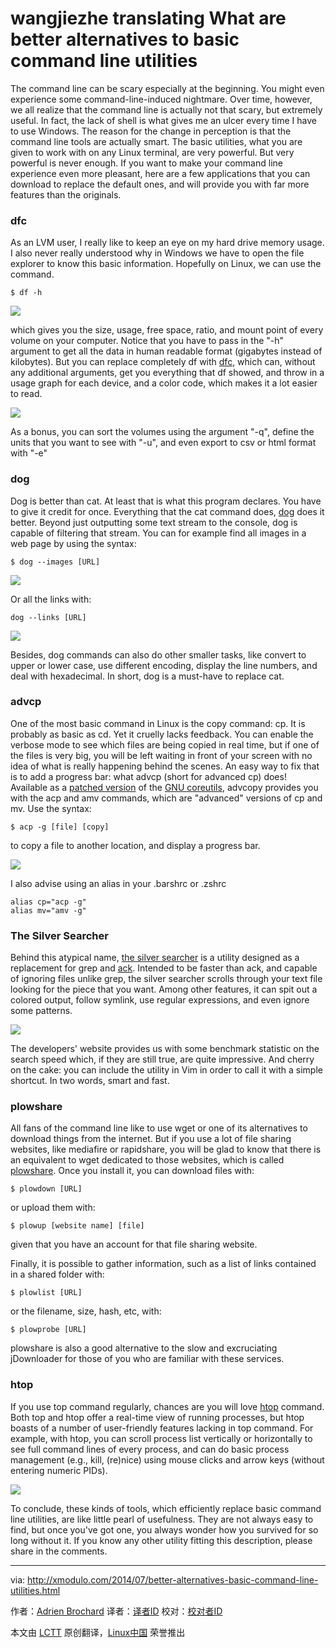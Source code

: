 wangjiezhe translating
What are better alternatives to basic command line utilities
================================================================================
The command line can be scary especially at the beginning. You might even experience some command-line-induced nightmare. Over time, however, we all realize that the command line is actually not that scary, but extremely useful. In fact, the lack of shell is what gives me an ulcer every time I have to use Windows. The reason for the change in perception is that the command line tools are actually smart. The basic utilities, what you are given to work with on any Linux terminal, are very powerful. But very powerful is never enough. If you want to make your command line experience even more pleasant, here are a few applications that you can download to replace the default ones, and will provide you with far more features than the originals.

### dfc ###

As an LVM user, I really like to keep an eye on my hard drive memory usage. I also never really understood why in Windows we have to open the file explorer to know this basic information. Hopefully on Linux, we can use the command.

    $ df -h 

![](https://farm4.staticflickr.com/3858/14768828496_c8a42620a3_z.jpg)

which gives you the size, usage, free space, ratio, and mount point of every volume on your computer. Notice that you have to pass in the "-h" argument to get all the data in human readable format (gigabytes instead of kilobytes). But you can replace completely df with [dfc][1], which can, without any additional arguments, get you everything that df showed, and throw in a usage graph for each device, and a color code, which makes it a lot easier to read.

![](https://farm6.staticflickr.com/5594/14791468572_a84d4b6145_z.jpg)

As a bonus, you can sort the volumes using the argument "-q", define the units that you want to see with "-u", and even export to csv or html format with "-e"

### dog ###

Dog is better than cat. At least that is what this program declares. You have to give it credit for once. Everything that the cat command does, [dog][2] does it better. Beyond just outputting some text stream to the console, dog is capable of filtering that stream. You can for example find all images in a web page by using the syntax:

    $ dog --images [URL] 

![](https://farm6.staticflickr.com/5568/14811659823_ea8d22d045_z.jpg)

Or all the links with:

    dog --links [URL] 

![](https://farm4.staticflickr.com/3902/14788690051_7472680968_z.jpg)

Besides, dog commands can also do other smaller tasks, like convert to upper or lower case, use different encoding, display the line numbers, and deal with hexadecimal. In short, dog is a must-have to replace cat.

### advcp ###

One of the most basic command in Linux is the copy command: cp. It is probably as basic as cd. Yet it cruelly lacks feedback. You can enable the verbose mode to see which files are being copied in real time, but if one of the files is very big, you will be left waiting in front of your screen with no idea of what is really happening behind the scenes. An easy way to fix that is to add a progress bar: what advcp (short for advanced cp) does! Available as a [patched version][3] of the [GNU coreutils][4], advcopy provides you with the acp and amv commands, which are "advanced" versions of cp and mv. Use the syntax:

    $ acp -g [file] [copy] 

to copy a file to another location, and display a progress bar.

![](https://farm6.staticflickr.com/5588/14605117730_fe611fc234_z.jpg)

I also advise using an alias in your .barshrc or .zshrc

    alias cp="acp -g"
    alias mv="amv -g"

### The Silver Searcher ###

Behind this atypical name, [the silver searcher][5] is a utility designed as a replacement for grep and [ack][6]. Intended to be faster than ack, and capable of ignoring files unlike grep, the silver searcher scrolls through your text file looking for the piece that you want. Among other features, it can spit out a colored output, follow symlink, use regular expressions, and even ignore some patterns. 

![](https://farm4.staticflickr.com/3876/14605308117_f966c77140_z.jpg)

The developers' website provides us with some benchmark statistic on the search speed which, if they are still true, are quite impressive. And cherry on the cake: you can include the utility in Vim in order to call it with a simple shortcut. In two words, smart and fast.

### plowshare ###

All fans of the command line like to use wget or one of its alternatives to download things from the internet. But if you use a lot of file sharing websites, like mediafire or rapidshare, you will be glad to know that there is an equivalent to wget dedicated to those websites, which is called [plowshare][7]. Once you install it, you can download files with:

    $ plowdown [URL] 

or upload them with:

    $ plowup [website name] [file] 

given that you have an account for that file sharing website.

Finally, it is possible to gather information, such as a list of links contained in a shared folder with:

    $ plowlist [URL] 

or the filename, size, hash, etc, with:

    $ plowprobe [URL] 

plowshare is also a good alternative to the slow and excruciating jDownloader for those of you who are familiar with these services.

### htop ###

If you use top command regularly, chances are you will love [htop][8] command. Both top and htop offer a real-time view of running processes, but htop boasts of a number of user-friendly features lacking in top command. For example, with htop, you can scroll process list vertically or horizontally to see full command lines of every process, and can do basic process management (e.g., kill, (re)nice) using mouse clicks and arrow keys (without entering numeric PIDs).

![](https://farm6.staticflickr.com/5581/14819141403_6f2348590f_z.jpg)

To conclude, these kinds of tools, which efficiently replace basic command line utilities, are like little pearl of usefulness. They are not always easy to find, but once you've got one, you always wonder how you survived for so long without it. If you know any other utility fitting this description, please share in the comments.

--------------------------------------------------------------------------------

via: http://xmodulo.com/2014/07/better-alternatives-basic-command-line-utilities.html

作者：[Adrien Brochard][a]
译者：[译者ID](https://github.com/译者ID)
校对：[校对者ID](https://github.com/校对者ID)

本文由 [LCTT](https://github.com/LCTT/TranslateProject) 原创翻译，[Linux中国](http://linux.cn/) 荣誉推出

[a]:http://xmodulo.com/author/adrien
[1]:http://projects.gw-computing.net/projects/dfc
[2]:http://archive.debian.org/debian/pool/main/d/dog/
[3]:http://zwicke.org/web/advcopy/
[4]:http://www.gnu.org/software/coreutils/
[5]:https://github.com/ggreer/the_silver_searcher
[6]:http://xmodulo.com/2014/01/search-text-files-patterns-efficiently.html
[7]:https://code.google.com/p/plowshare/
[8]:http://hisham.hm/htop/

